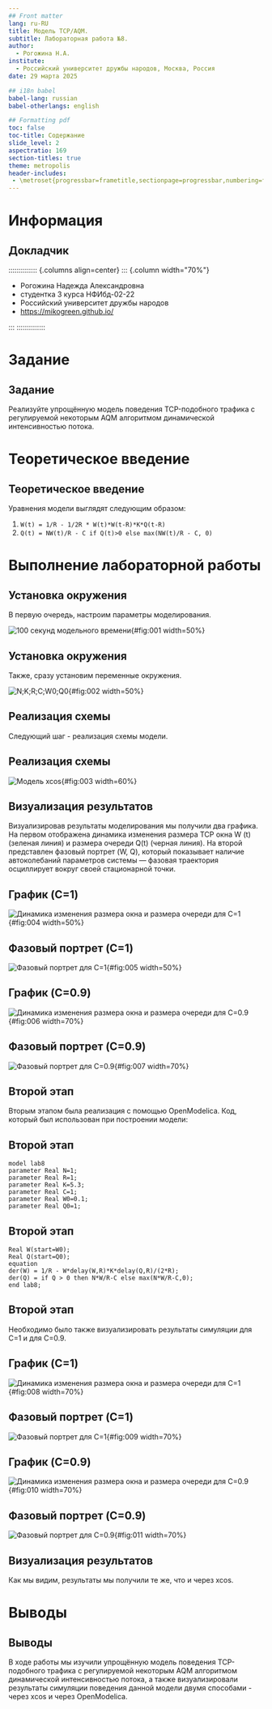```yaml
---
## Front matter
lang: ru-RU
title: Модель TCP/AQM.
subtitle: Лабораторная работа №8.
author:
  - Рогожина Н.А.
institute:
  - Российский университет дружбы народов, Москва, Россия
date: 29 марта 2025

## i18n babel
babel-lang: russian
babel-otherlangs: english

## Formatting pdf
toc: false
toc-title: Содержание
slide_level: 2
aspectratio: 169
section-titles: true
theme: metropolis
header-includes:
 - \metroset{progressbar=frametitle,sectionpage=progressbar,numbering=fraction}
---
```


# Информация

## Докладчик

:::::::::::::: {.columns align=center}
::: {.column width="70%"}

  * Рогожина Надежда Александровна
  * студентка 3 курса НФИбд-02-22
  * Российский университет дружбы народов
  * <https://mikogreen.github.io/>

:::
::::::::::::::

# Задание

## Задание

Реализуйте упрощённую модель поведения TCP-подобного трафика с регулируемой некоторым AQM алгоритмом динамической интенсивностью потока.

# Теоретическое введение

## Теоретическое введение

Уравнения модели выглядят следующим образом:

1. `W(t) = 1/R - 1/2R * W(t)*W(t-R)*K*Q(t-R)`
2. `Q(t) = NW(t)/R - C if Q(t)>0 else max(NW(t)/R - C, 0)`


# Выполнение лабораторной работы

## Установка окружения

В первую очередь, настроим параметры моделирования.

![100 секунд модельного времени](image/1.png){#fig:001 width=50%}

## Установка окружения

Также, сразу установим переменные окружения.

![N;K;R;C;W0;Q0](image/2.png){#fig:002 width=50%}

## Реализация схемы

Следующий шаг - реализация схемы модели.

## Реализация схемы

![Модель xcos](image/3.png){#fig:003 width=60%}

## Визуализация результатов

Визуализировав результаты моделирования мы получили два графика. На первом отображена динамика изменения размера TCP окна W (t) (зеленая линия) и размера очереди Q(t) (черная линия). На второй представлен фазовый портрет (W, Q), который показывает наличие автоколебаний параметров системы — фазовая траектория осциллирует вокруг своей стационарной точки.

## График (C=1)

![Динамика изменения размера окна и размера очереди для С=1](image/4.png){#fig:004 width=50%}

## Фазовый портрет (C=1)

![Фазовый портрет для С=1](image/5.png){#fig:005 width=50%}

## График (C=0.9)

![Динамика изменения размера окна и размера очереди для С=0.9](image/6.png){#fig:006 width=70%}

## Фазовый портрет (C=0.9)

![Фазовый портрет для С=0.9](image/7.png){#fig:007 width=70%}

## Второй этап

Вторым этапом была реализация с помощью OpenModelica. Код, который был использован при построении модели:

## Второй этап

```
model lab8
parameter Real N=1;
parameter Real R=1;
parameter Real K=5.3;
parameter Real C=1;
parameter Real W0=0.1;
parameter Real Q0=1;
```

## Второй этап

```
Real W(start=W0);
Real Q(start=Q0);
equation
der(W) = 1/R - W*delay(W,R)*K*delay(Q,R)/(2*R);
der(Q) = if Q > 0 then N*W/R-C else max(N*W/R-C,0);
end lab8;
```

## Второй этап

Необходимо было также визуализировать результаты симуляции для С=1 и для С=0.9.

## График (C=1)

![Динамика изменения размера окна и размера очереди для С=1](image/8.png){#fig:008 width=70%}

## Фазовый портрет (C=1)

![Фазовый портрет для С=1](image/9.png){#fig:009 width=70%}

## График (C=0.9)

![Динамика изменения размера окна и размера очереди для С=0.9](image/10.png){#fig:010 width=70%}

## Фазовый портрет (C=0.9)

![Фазовый портрет для С=0.9](image/11.png){#fig:011 width=70%}

## Визуализация результатов

Как мы видим, результаты мы получили те же, что и через xcos.

# Выводы

## Выводы

В ходе работы мы изучили упрощённую модель поведения TCP-подобного трафика с регулируемой некоторым AQM алгоритмом динамической интенсивностью потока, а также визуализировали результаты симуляции поведения данной модели двумя способами - через xcos и через OpenModelica.

